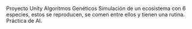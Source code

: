 Proyecto Unity Algoritmos Genéticos
Simulación de un ecosistema con 6 especies, estos se reproducen, se comen entre ellos y tienen una rutina. 
Práctica de AI. 
